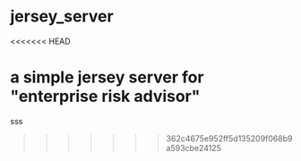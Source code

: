 # jersey_server
<<<<<<< HEAD

a simple jersey server for "enterprise risk advisor"
=======
sss
>>>>>>> 362c4675e952ff5d135209f068b9a593cbe24125
